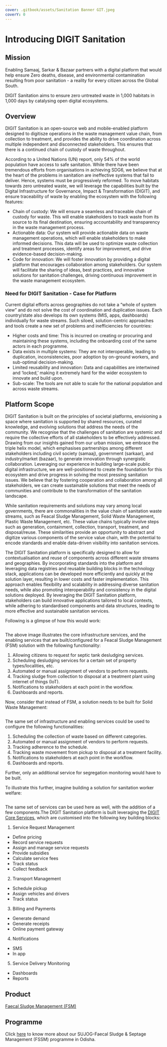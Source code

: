 ```yaml
---
cover: .gitbook/assets/Sanitation Banner GIT.jpeg
coverY: 0
---
```


# Introducing DIGIT Sanitation

## Mission

Enabling Samaaj, Sarkar & Bazaar partners with a digital platform that would help ensure Zero deaths, disease, and environmental contamination resulting from poor sanitation - a reality for every citizen across the Global South.

DIGIT Sanitation aims to ensure zero untreated waste in 1,000 habitats in 1,000 days by catalysing open digital ecosystems.

## Overview

DIGIT Sanitation is an open-source web and mobile-enabled platform designed to digitisze operations in the waste management value chain, from collection to treatment, and provides the ability to drive coordination across multiple independent and disconnected stakeholders. This ensures that there is a continued chain of custody of waste throughout.&#x20;

According to a United Nations (UN) report, only 54% of the world population have access to safe sanitation. While there have been tremendous efforts from organisations in achieving SDG6, we believe that at the heart of the problems in sanitation are ineffective systems that fail to deliver. Hence, systems must be progressively reformed. To move habitats towards zero untreated waste, we will leverage the capabilities built by the Digital Infrastructure for Governance, Impact & Transformation (DIGIT), and ensure traceability of waste by enabling the ecosystem with the following features:

* Chain of custody: We will ensure a seamless and traceable chain of custody for waste. This will enable stakeholders to track waste from its source to its final destination, ensuring accountability and transparency in the waste management process.
* Actionable data: Our system will provide actionable data on waste management operations, which will enable stakeholders to make informed decisions. This data will be used to optimize waste collection and treatment processes, identify areas for improvement, and drive evidence-based decision-making.
* Code for innovation: We will foster innovation by providing a digital platform that encourages collaboration among stakeholders. Our system will facilitate the sharing of ideas, best practices, and innovative solutions for sanitation challenges, driving continuous improvement in the waste management ecosystem.

### Need for DIGIT Sanitation - Case for Platform&#x20;

Current digital efforts across geographies do not take a “whole of system view” and do not solve the cost of coordination and duplication issues. Each country/state also develops its own systems (MIS, apps, dashboards) individually for waste streams. Such siloed, solution-centric approaches and tools create a new set of problems and inefficiencies for countries:

* Higher costs and time: This is incurred on creating or procuring and maintaining these systems, including the onboarding cost of the same actors in each programme.
* Data exists in multiple systems: They are not interoperable, leading to duplication, inconsistencies, poor adoption by on-ground workers, and sub-optimal decision-making.
* Limited reusability and innovation: Data and capabilities are intertwined and ‘locked,’ making it extremely hard for the wider ecosystem to innovate and build upon.
* Sub-scale: The tools are not able to scale for the national population and across waste streams.

## Platform Scope

DIGIT Sanitation is built on the principles of societal platforms, envisioning a space where sanitation is supported by shared resources, curated knowledge, and evolving solutions that address the needs of the community. We recognise that the challenges of sanitation are systemic and require the collective efforts of all stakeholders to be effectively addressed. Drawing from our insights gained from our urban mission, we embrace the triple helix model, which emphasises partnerships among different stakeholders including civil society (samaaj), government (sarkaar), and industry/market (bazaar), to generate innovation through synergistic collaboration. Leveraging our experience in building large-scale public digital infrastructure, we are well-positioned to create the foundation for this ecosystem and drive progress in solving the most pressing sanitation issues. We believe that by fostering cooperation and collaboration among all stakeholders, we can create sustainable solutions that meet the needs of communities and contribute to the transformation of the sanitation landscape.

While sanitation requirements and solutions may vary among local governments, there are commonalities in the value chain of sanitation waste streams, such as Feacal Sludge Management, Solid Waste Management, Plastic Waste Management, etc. These value chains typically involve steps such as generation, containment, collection, transport, treatment, and disposal/reuse. These similarities provide an opportunity to abstract and digitize various components of the service value chain, with the potential to encode standards and enable data-driven visibility into sanitation services.

The DIGIT Sanitation platform is specifically designed to allow for contextualisation and reuse of components across different waste streams and geographies. By incorporating standards into the platform and leveraging data registries and reusable building blocks in the technology stack, applications can be developed more efficiently and quickly at the solution layer, resulting in lower costs and faster implementation. This approach enables flexibility and scalability in addressing diverse sanitation needs, while also promoting interoperability and consistency in the digital solutions deployed. By leveraging the DIGIT Sanitation platform, stakeholders can build innovative applications tailored to local contexts, while adhering to standardised components and data structures, leading to more effective and sustainable sanitation services.

Following is a glimpse of how this would work:

<figure><img src=".gitbook/assets/Screenshot 2023-04-20 at 11.12.55 AM.png" alt=""><figcaption></figcaption></figure>

The above image illustrates the core infrastructure services, and the enabling services that are built/configured for a Feacal Sludge Management (FSM) solution with the following functionality:

1. Allowing citizens to request for septic tank desludging services.
2. Scheduling desludging services for a certain set of property types/localities, etc.
3. Automated or manual assignment of vendors to perform requests.
4. Tracking sludge from collection to disposal at a treatment plant using internet of things (IoT).
5. Notifications to stakeholders at each point in the workflow.
6. Dashboards and reports.

Now, consider that instead of FSM, a solution needs to be built for Solid Waste Management:

<figure><img src=".gitbook/assets/Screenshot 2023-04-20 at 11.13.52 AM.png" alt=""><figcaption></figcaption></figure>

The same set of infrastructure and enabling services could be used to configure the following functionalities:

1. Scheduling the collection of waste based on different categories.
2. Automated or manual assignment of vendors to perform requests.
3. Tracking adherence to the schedule.
4. Tracking waste movement from pickup to disposal at a treatment facility.
5. Notifications to stakeholders at each point in the workflow.
6. Dashboards and reports.

Further, only an additional service for segregation monitoring would have to be built.

To illustrate this further, imagine building a solution for sanitation worker welfare:

<figure><img src=".gitbook/assets/Screenshot 2023-04-20 at 11.14.52 AM.png" alt=""><figcaption></figcaption></figure>

The same set of services can be used here as well, with the addition of a few components.The DIGIT Sanitation platform is built leveraging the  [DIGIT Core Services](https://core.digit.org/platform/core-services), which are customised into the following key building blocks:

1. Service Request Management

* Define pricing
* Record service requests
* Assign and manage service requests
* Provide subsidies
* Calculate service fees
* Track status
* Collect feedback

2. Transport Management

* Schedule pickup
* Assign vehicles and drivers
* Track status

3. Billing and Payments

* Generate demand
* Generate receipts
* Online payment gateway

4. Notifications&#x20;

* SMS
* In app

5. Service Delivery Monitoring

* Dashboards
* Reports

## Product

[Faecal Sludge Management (FSM)](products/faecal-sludge-management-fsm/)

## Programme

Click [here](program/#sujog-feacal-sludge-and-septage-management-fssm) to know more about our SUJOG-Faecal Sludge & Septage Management (FSSM) programme in Odisha.
